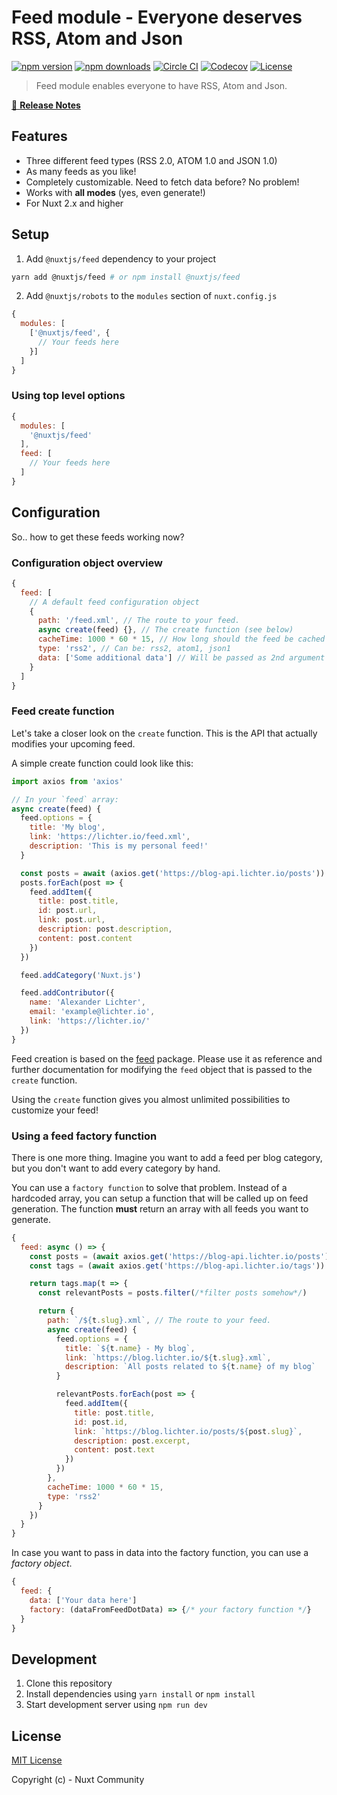 # Feed module - Everyone deserves RSS, Atom and Json

[![npm version][npm-version-src]][npm-version-href]
[![npm downloads][npm-downloads-src]][npm-downloads-href]
[![Circle CI][circle-ci-src]][circle-ci-href]
[![Codecov][codecov-src]][codecov-href]
[![License][license-src]][license-href]

> Feed module enables everyone to have RSS, Atom and Json.

[📖 **Release Notes**](./CHANGELOG.md)

## Features

- Three different feed types (RSS 2.0, ATOM 1.0 and JSON 1.0)
- As many feeds as you like!
- Completely customizable. Need to fetch data before? No problem!
- Works with **all modes** (yes, even generate!)
- For Nuxt 2.x and higher

## Setup

1. Add `@nuxtjs/feed` dependency to your project

```bash
yarn add @nuxtjs/feed # or npm install @nuxtjs/feed
```

2. Add `@nuxtjs/robots` to the `modules` section of `nuxt.config.js`

```js
{
  modules: [
    ['@nuxtjs/feed', {
      // Your feeds here
    }]
  ]
}
```

### Using top level options

```js
{
  modules: [
    '@nuxtjs/feed'
  ],
  feed: [
    // Your feeds here
  ]
}
```

## Configuration

So.. how to get these feeds working now?

### Configuration object overview

```js
{
  feed: [
    // A default feed configuration object
    {
      path: '/feed.xml', // The route to your feed.
      async create(feed) {}, // The create function (see below)
      cacheTime: 1000 * 60 * 15, // How long should the feed be cached
      type: 'rss2', // Can be: rss2, atom1, json1
      data: ['Some additional data'] // Will be passed as 2nd argument to `create` function
    }
  ]
}
```

### Feed create function

Let's take a closer look on the `create` function. This is the API that
actually modifies your upcoming feed.

A simple create function could look like this:

```js
import axios from 'axios'

// In your `feed` array:
async create(feed) {
  feed.options = {
    title: 'My blog',
    link: 'https://lichter.io/feed.xml',
    description: 'This is my personal feed!'
  }

  const posts = await (axios.get('https://blog-api.lichter.io/posts')).data
  posts.forEach(post => {
    feed.addItem({
      title: post.title,
      id: post.url,
      link: post.url,
      description: post.description,
      content: post.content
    })
  })

  feed.addCategory('Nuxt.js')

  feed.addContributor({
    name: 'Alexander Lichter',
    email: 'example@lichter.io',
    link: 'https://lichter.io/'
  })
}
```

Feed creation is based on the [feed](https://github.com/jpmonette/feed) package.
Please use it as reference and further documentation for modifying the `feed` object
that is passed to the `create` function.

Using the `create` function gives you almost unlimited possibilities to customize your feed!

### Using a feed factory function

There is one more thing. Imagine you want to add a feed per blog category, but you don't want
to add every category by hand.

You can use a `factory function` to solve that problem. Instead of a hardcoded array, you can setup
a function that will be called up on feed generation. The function **must** return an array with all
feeds you want to generate.

```js
{
  feed: async () => {
    const posts = (await axios.get('https://blog-api.lichter.io/posts')).data
    const tags = (await axios.get('https://blog-api.lichter.io/tags')).data

    return tags.map(t => {
      const relevantPosts = posts.filter(/*filter posts somehow*/)

      return {
        path: `/${t.slug}.xml`, // The route to your feed.
        async create(feed) {
          feed.options = {
            title: `${t.name} - My blog`,
            link: `https://blog.lichter.io/${t.slug}.xml`,
            description: `All posts related to ${t.name} of my blog`
          }

          relevantPosts.forEach(post => {
            feed.addItem({
              title: post.title,
              id: post.id,
              link: `https://blog.lichter.io/posts/${post.slug}`,
              description: post.excerpt,
              content: post.text
            })
          })
        },
        cacheTime: 1000 * 60 * 15,
        type: 'rss2'
      }
    })
  }
}
```

In case you want to pass in data into the factory function, you can use a *factory object*.

```js
{
  feed: {
    data: ['Your data here']
    factory: (dataFromFeedDotData) => {/* your factory function */}
  }
}
```

## Development

1. Clone this repository
2. Install dependencies using `yarn install` or `npm install`
3. Start development server using `npm run dev`

## License

[MIT License](./LICENSE)

Copyright (c) - Nuxt Community

<!-- Badges -->
[npm-version-src]: https://img.shields.io/npm/v/@nuxtjs/feed/latest.svg?style=flat-square
[npm-version-href]: https://npmjs.com/package/@nuxtjs/feed

[npm-downloads-src]: https://img.shields.io/npm/dt/@nuxtjs/feed.svg?style=flat-square
[npm-downloads-href]: https://npmjs.com/package/@nuxtjs/feed

[circle-ci-src]: https://img.shields.io/circleci/project/github/nuxt-community/feed-module.svg?style=flat-square
[circle-ci-href]: https://circleci.com/gh/nuxt-community/feed-module

[codecov-src]: https://img.shields.io/codecov/c/github/nuxt-community/feed-module.svg?style=flat-square
[codecov-href]: https://codecov.io/gh/nuxt-community/feed-module

[license-src]: https://img.shields.io/npm/l/@nuxtjs/feed.svg?style=flat-square
[license-href]: https://npmjs.com/package/@nuxtjs/feed
